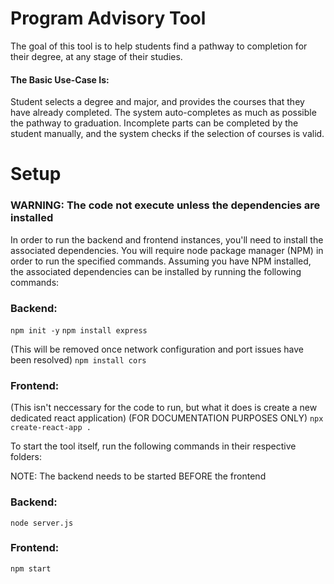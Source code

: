 # Program Advisory Tool
The goal of this tool is to help students find a pathway to completion for their degree, at any stage of their studies. 

#### The Basic Use-Case Is:
Student selects a degree and major, and provides the courses that they have already completed. The system auto-completes as much as possible the pathway to graduation. Incomplete parts can be completed by the student manually, and the system checks if the selection of courses is valid.

# Setup
### WARNING: The code not execute unless the dependencies are installed

In order to run the backend and frontend instances, you'll need to install the associated dependencies. You will require node package manager (NPM) in order to run the specified commands. Assuming you have NPM installed, the associated dependencies can be installed by running the following commands:

### Backend:
`npm init -y`
`npm install express`

(This will be removed once network configuration and port issues have been resolved)
`npm install cors`

### Frontend:
(This isn't neccessary for the code to run, but what it does is create a new dedicated react application)
(FOR DOCUMENTATION PURPOSES ONLY)
`npx create-react-app .`

To start the tool itself, run the following commands in their respective folders:

NOTE: The backend needs to be started BEFORE the frontend

### Backend:
`node server.js`

### Frontend:
`npm start`